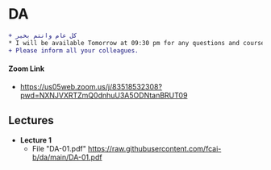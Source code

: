 # DA


```diff
+ كل عام وانتم بخير
* I will be available Tomorrow at 09:30 pm for any questions and course issues at the below Zoom link.
+ Please inform all your colleagues.
```

#### Zoom Link
+ https://us05web.zoom.us/j/83518532308?pwd=NXNJVXRTZmQ0dnhuU3A5ODNtanBRUT09


## Lectures
- **Lecture 1** 
  - File "DA-01.pdf" https://raw.githubusercontent.com/fcai-b/da/main/DA-01.pdf
